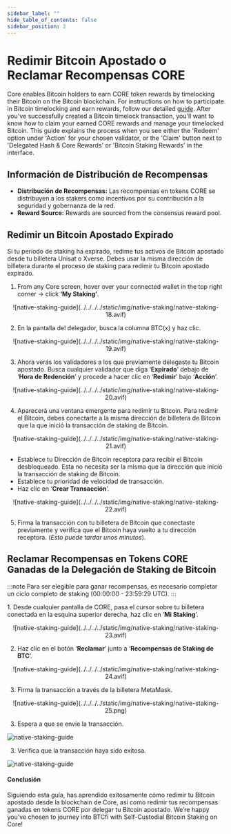 ```yaml
---
sidebar_label: ""
hide_table_of_contents: false
sidebar_position: 2
---
```


# Redimir Bitcoin Apostado o Reclamar Recompensas CORE

Core enables Bitcoin holders to earn CORE token rewards by timelocking their Bitcoin on the Bitcoin blockchain. For instructions on how to participate in Bitcoin timelocking and earn rewards, follow our detailed [guide](./stake-btc-guide.md).
After you've successfully created a Bitcoin timelock transaction, you'll want to know how to claim your earned CORE rewards and manage your timelocked Bitcoin. This guide explains the process when you see either the 'Redeem' option under 'Action' for your chosen validator, or the 'Claim' button next to 'Delegated Hash & Core Rewards' or 'Bitcoin Staking Rewards' in the interface.

## Información de Distribución de Recompensas

- **Distribución de Recompensas:** Las recompensas en tokens CORE se distribuyen a los stakers como incentivos por su contribución a la seguridad y gobernanza de la red.
- **Reward Source:** Rewards are sourced from the consensus reward pool.

## Redimir un Bitcoin Apostado Expirado

Si tu período de staking ha expirado, redime tus activos de Bitcoin apostado desde tu billetera Unisat o Xverse. Debes usar la misma dirección de billetera durante el proceso de staking para redimir tu Bitcoin apostado expirado.

1. From any Core screen, hover over your connected wallet in the top right corner → click **‘My Staking’**.

<p align="center">
![native-staking-guide](../../../../static/img/native-staking/native-staking-18.avif)
</p>

2. En la pantalla del delegador, busca la columna BTC(x) y haz clic.

<p align="center">
![native-staking-guide](../../../../static/img/native-staking/native-staking-19.avif)
</p>

3. Ahora verás los validadores a los que previamente delegaste tu Bitcoin apostado. Busca cualquier validador que diga ‘**Expirado**’ debajo de ‘**Hora de Redención**’ y procede a hacer clic en ‘**Redimir**’ bajo ‘**Acción**’.

<p align="center">
![native-staking-guide](../../../../static/img/native-staking/native-staking-20.avif)
</p>

4. Aparecerá una ventana emergente para redimir tu Bitcoin. Para redimir el Bitcoin, debes conectarte a la misma dirección de billetera de Bitcoin que la que inició la transacción de staking de Bitcoin.

<p align="center">
![native-staking-guide](../../../../static/img/native-staking/native-staking-21.avif)
</p>

- Establece tu Dirección de Bitcoin receptora para recibir el Bitcoin desbloqueado. Esta no necesita ser la misma que la dirección que inició la transacción de staking de Bitcoin.
- Establece tu prioridad de velocidad de transacción.
- Haz clic en ‘**Crear Transacción**’.

<p align="center">
![native-staking-guide](../../../../static/img/native-staking/native-staking-22.avif)
</p>

5. Firma la transacción con tu billetera de Bitcoin que conectaste previamente y verifica que el Bitcoin haya vuelto a tu dirección receptora. (_Esto puede tardar unos minutos_).

## Reclamar Recompensas en Tokens CORE Ganadas de la Delegación de Staking de Bitcoin

:::note
Para ser elegible para ganar recompensas, es necesario completar un ciclo completo de staking (00:00:00 - 23:59:29 UTC).
:::

1\. Desde cualquier pantalla de CORE, pasa el cursor sobre tu billetera conectada en la esquina superior derecha, haz clic en ‘**Mi Staking**’.

<p align="center">
![native-staking-guide](../../../../static/img/native-staking/native-staking-23.avif)
</p>

2. Haz clic en el botón ‘**Reclamar**’ junto a ‘**Recompensas de Staking de BTC**’.

<p align="center">
![native-staking-guide](../../../../static/img/native-staking/native-staking-24.avif)
</p>

3. Firma la transacción a través de la billetera MetaMask.

<p align="center" style={{zoom:"60%"}}>
![native-staking-guide](../../../../static/img/native-staking/native-staking-25.png)
</p>

3. Espera a que se envíe la transacción.

![native-staking-guide](../../../../static/img/native-staking/native-staking-26.avif)

3. Verifica que la transacción haya sido exitosa.

![native-staking-guide](../../../../static/img/native-staking/native-staking-27.avif)

#### Conclusión

Siguiendo esta guía, has aprendido exitosamente cómo redimir tu Bitcoin apostado desde la blockchain de Core, así como redimir tus recompensas ganadas en tokens CORE por delegar tu Bitcoin apostado. We’re happy you’ve chosen to journey into BTCfi with Self-Custodial Bitcoin Staking on Core!
